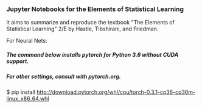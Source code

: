 
### Jupyter Notebooks for the Elements of Statistical Learning

It aims to summarize and reproduce the textbook "The Elements of Statistical Learning" 2/E by Hastie, Tibshirani, and Friedman.

For Neural Nets:

 ##### The command below installs pytorch for Python 3.6 without CUDA support.
 ##### For other settings, consult with pytorch.org.
 $ pip install http://download.pytorch.org/whl/cpu/torch-0.3.1-cp36-cp36m-linux_x86_64.whl

